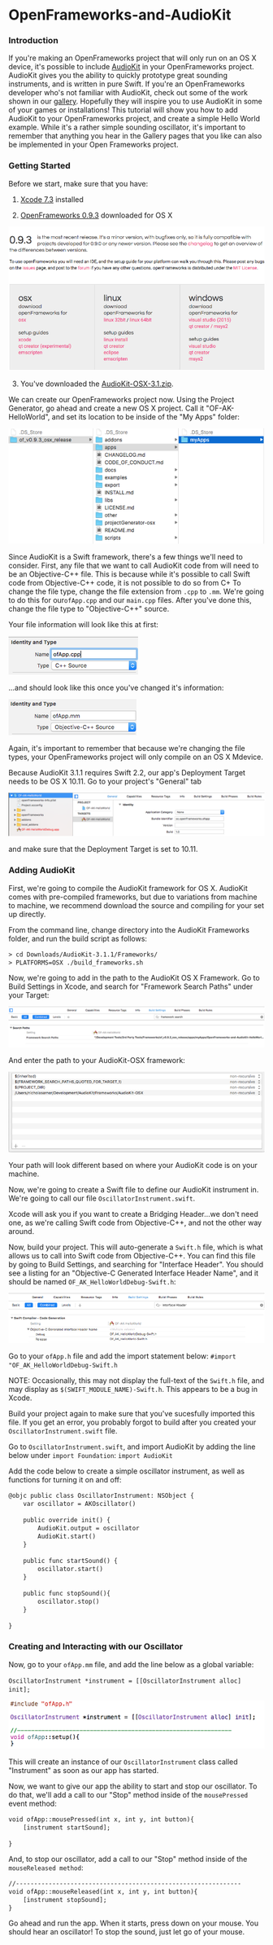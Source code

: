 # OpenFrameworks-and-AudioKit

### Introduction

If you're making an OpenFrameworks project that will only run on an OS X device, it's possible to 
include [AudioKit](http://audiokit.io/) in your OpenFrameworks project. AudioKit gives you the 
ability to quickly prototype great sounding instruments, and is written in pure 
Swift. If you're an OpenFrameworks developer who's not familiar with AudioKit, check out some of 
the work shown in our [gallery](http://audiokit.io/gallery/). Hopefully they will inspire you to 
use AudioKit in some of your games or installations! This tutorial will show you how to add 
AudioKit to your OpenFrameworks project, and create a simple Hello World example. While it's a 
rather simple sounding oscillator, it's important to remember that anything you hear in the Gallery 
pages that you like can also be implemented in your Open Frameworks project. 

### Getting Started

Before we start, make sure that you have: 

1) [Xcode 7.3](https://developer.apple.com/xcode/download/) installed 

2) [OpenFrameworks 0.9.3](http://openframeworks.cc/download/) downloaded for OS X

![Alt Text](https://github.com/narner/OpenFrameworks-and-AudioKit-HelloWorld/raw/master/tutorialImages/ofInstall.png)

3) You've downloaded the [AudioKit-OSX-3.1.zip](http://github.com/audiokit/AudioKit/releases/download/v3.1.1/AudioKit-OSX-3.1.1.zip).

We can create our OpenFrameworks project now. Using the Project Generator, go ahead 
and create a new OS X project. Call it "OF-AK-HelloWorld", and set its location to be inside of 
the "My Apps" folder:

![Alt Text](https://github.com/narner/OpenFrameworks-and-AudioKit-HelloWorld/raw/master/tutorialImages/myApps.png)

Since AudioKit is a Swift framework, there's a few things we'll need to consider. First, any file 
that we want to call AudioKit code from will need to be an Objective-C++ file. This is because 
while it's possible to call Swift code from Objective-C++ code, it is not possible to do so from C+ 
To change the file type, change the file extension from `.cpp` to `.mm`. We're going to do this for 
our`ofApp.cpp` and our `main.cpp` files. After you've done this, change the file type to 
"Objective-C++" source. 

Your file information will look like this at first:

![Alt Text](https://github.com/narner/OpenFrameworks-and-AudioKit-HelloWorld/raw/master/tutorialImages/cpp.png)

...and should look like this once you've changed it's information:

![Alt Text](https://github.com/narner/OpenFrameworks-and-AudioKit-HelloWorld/raw/master/tutorialImages/mm.png)

Again, it's important to remember that because we're changing the file types, your OpenFrameworks 
project will only compile on an OS X Mdevice. 

Because AudioKit 3.1.1 requires Swift 2.2, our app's Deployment Target needs to be OS X 10.11. Go 
to your project's "General" tab 

![Alt Text](https://github.com/narner/OpenFrameworks-and-AudioKit-HelloWorld/raw/master/tutorialImages/generalTab.png)

and make sure that the Deployment Target is set to 10.11.

### Adding AudioKit

First, we're going to compile the AudioKit framework for OS X. AudioKit comes with pre-compiled
frameworks, but due to variations from machine to machine, we recommend download the source and
compiling for your set up directly.

From the command line, change directory into the AudioKit Frameworks folder, and run the 
build script as follows: 

```
> cd Downloads/AudioKit-3.1.1/Frameworks/
> PLATFORMS=OSX ./build_frameworks.sh
```

Now, we're going to add in the path to the AudioKit OS X Framework. Go to Build Settings in Xcode, 
and search for "Framework Search Paths" under your Target:

![Alt Text](https://github.com/narner/OpenFrameworks-and-AudioKit-HelloWorld/raw/master/tutorialImages/frameworkSearchPaths.png)

And enter the path to your AudioKit-OSX framework:

![Alt Text](https://github.com/narner/OpenFrameworks-and-AudioKit-HelloWorld/raw/master/tutorialImages/frameworkPath.png)

Your path will look different based on where your AudioKit code is on your machine.

Now, we're going to create a Swift file to define our AudioKit instrument in. We're going to call our file `OscillatorInstrument.swift`. 

Xcode will ask you if you want to create a Bridging Header...we don't need one, as we're calling 
Swift code from Objective-C++, and not the other way around.

Now, build your project. This will auto-generate a `Swift.h` file, which is what allows us to call 
into Swift code from Objective-C++. You can find this file by going to Build Settings, and searching
for "Interface Header". You should see a listing for an "Objective-C Generated Interface Header 
Name", and it should be named `OF_AK_HelloWorldDebug-Swift.h`:

![Alt Text](https://github.com/narner/OpenFrameworks-and-AudioKit-HelloWorld/raw/master/tutorialImages/interfaceHeader.png)

Go to your `ofApp.h` file and add the import statement below:
`#import "OF_AK_HelloWorldDebug-Swift.h`

NOTE: Occasionally, this may not display the full-text of the `Swift.h` file, and may display as
`$(SWIFT_MODULE_NAME)-Swift.h`. This appears to be a bug in Xcode.

Build your project again to make sure that you've sucesfully imported this file. If you get an 
error, you probably forgot to build after you created your `OscillatorInstrument.swift` file. 

Go to `OscillatorInstrument.swift`, and import AudioKit by adding the line below under 
`import Foundation`:
`import AudioKit`

Add the code below to create a simple oscillator instrument, as well as functions for turning it
on and off:

```
@objc public class OscillatorInstrument: NSObject {
    var oscillator = AKOscillator()
    
    public override init() {
        AudioKit.output = oscillator
        AudioKit.start()
    }
    
    public func startSound() {
        oscillator.start()
    }
    
    public func stopSound(){
        oscillator.stop()
    }
    
}
```

### Creating and Interacting with our Oscillator 

Now, go to your `ofApp.mm` file, and add the line below as a global variable:

`OscillatorInstrument *instrument = [[OscillatorInstrument alloc] init];`

![Alt Text](https://github.com/narner/OpenFrameworks-and-AudioKit-HelloWorld/raw/master/tutorialImages/oscillatorCreation.png)

This will create an instance of our `OscillatorInstrument` class called "Instrument" as soon as our 
app has started. 

Now, we want to give our app the ability to start and stop our oscillator. To do that, we'll add a 
call to our "Stop" method inside of the `mousePressed` event method:

```
void ofApp::mousePressed(int x, int y, int button){
    [instrument startSound];

}
```

And, to stop our oscillator, add a call to our "Stop" method inside of the `mouseReleased method`:

```
//--------------------------------------------------------------
void ofApp::mouseReleased(int x, int y, int button){
    [instrument stopSound];
}
```

Go ahead and run the app. When it starts, press down on your mouse. You should hear an oscillator!
To stop the sound, just let go of your mouse. 